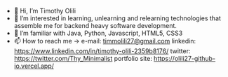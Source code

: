 - 👋 Hi, I’m Timothy Olili
- 👀 I’m interested in learning, unlearning and relearning technologies that assemble me for backend heavy software development. 
- 💞️ I’m familiar with Java, Python, Javascript, HTML5, CSS3
- 📫 How to reach me -> 
e-mail: timmolili27@gmail.com
linkedin: https://www.linkedin.com/in/timothy-olili-2359b8176/
twitter: https://twitter.com/Thy_Minimalist
portfolio site: https://olili27-github-io.vercel.app/
<!---
olili27/olili27 is a ✨ special ✨ repository because its `README.md` (this file) appears on your GitHub profile.
You can click the Preview link to take a look at your changes.
--->
